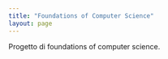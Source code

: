 ```yaml
---
title: "Foundations of Computer Science"
layout: page
---
```


Progetto di foundations of computer science.
